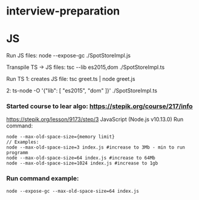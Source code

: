 # interview-preparation

# JS

Run JS files:
node --expose-gc ./SpotStoreImpl.js

Transpile TS -> JS files:
tsc --lib es2015,dom ./SpotStoreImpl.ts

Run TS
1: creates JS file:
tsc greet.ts | node greet.js

2:
ts-node -O '{"lib": [ "es2015", "dom" ]}' ./SpotStoreImpl.ts

### Started course to lear algo: https://stepik.org/course/217/info
https://stepik.org/lesson/9173/step/3
JavaScript (Node.js v10.13.0)
Run command: 
```
node --max-old-space-size={memory limit}
// Examples:
node --max-old-space-size=3 index.js #increase to 3Mb - min to run programm
node --max-old-space-size=64 index.js #increase to 64Mb
node --max-old-space-size=1024 index.js #increase to 1gb
```
### Run command example:
```
node --expose-gc --max-old-space-size=64 index.js
```
